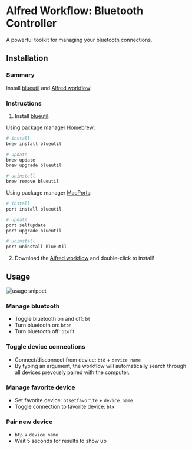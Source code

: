# Alfred Workflow: Bluetooth Controller
A powerful toolkit for managing your bluetooth connections.

## Installation

### Summary
Install [blueutil](http://www.frederikseiffert.de/blueutil/) and [Alfred workflow](https://github.com/vegardinho/alfred_bluetooth_controller/releases/latest)!

### Instructions
1. Install [blueutil](http://www.frederikseiffert.de/blueutil/): 

Using package manager [Homebrew](https://brew.sh/):

```sh
# install
brew install blueutil

# update
brew update
brew upgrade blueutil

# uninstall
brew remove blueutil
```

Using package manager [MacPorts](https://www.macports.org/):

```sh
# install
port install blueutil

# update
port selfupdate
port upgrade blueutil

# uninstall
port uninstall blueutil
```

2. Download the [Alfred workflow](https://github.com/vegardinho/alfred_bluetooth_controller/releases/latest) and double-click to install!


## Usage

![usage snippet](alfred_bluetooth_long.gif "Usage snippet")

### Manage bluetooth
- Toggle bluetooth on and off: `bt`
- Turn bluetooth on: `bton`
- Turn bluetooth off: `btoff`

### Toggle device connections
- Connect/disconnect from device: `btd` + `device name`
- By typing an argument, the workflow will automatically search through all devices prevously paired with the computer.

### Manage favorite device
- Set favorite device: `btsetfavorite` + `device name`
- Toggle connection to favorite device: `btx`

### Pair new device
- `btp` + `device name`
- Wait 5 seconds for results to show up

